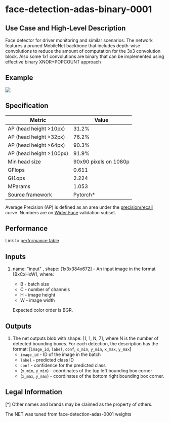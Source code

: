 # face-detection-adas-binary-0001

## Use Case and High-Level Description

Face detector for driver monitoring and similar scenarios. The network features
a pruned MobileNet backbone that includes depth-wise convolutions to reduce the
amount of computation for the 3x3 convolution block. Also some 1x1 convolutions 
are binary that can be implemented using effective binary XNOR+POPCOUNT approach

## Example

![](../../../pruned_mobilenet_reduced_ssd_shared_weights/caffe/desc/face-detection-adas-0001.png)

## Specification

| Metric                          | Value                 |
|---------------------------------|-----------------------|
| AP (head height >10px)          | 31.2%                 |
| AP (head height >32px)          | 76.2%                 |
| AP (head height >64px)          | 90.3%                 |
| AP (head height >100px)         | 91.9%                 |
| Min head size                   | 90x90 pixels on 1080p |
| GFlops                          | 0.611                 |
| GI1ops                          | 2.224                 |
| MParams                         | 1.053                 |
| Source framework                | Pytorch*                |

Average Precision (AP) is defined as an area under the
[precision/recall](https://en.wikipedia.org/wiki/Precision_and_recall)
curve. Numbers are on
[Wider Face](http://mmlab.ie.cuhk.edu.hk/projects/WIDERFace/) validation subset.

## Performance
Link to [performance table](https://software.intel.com/en-us/openvino-toolkit/benchmarks)

## Inputs

1. name: "input" , shape: [1x3x384x672] - An input image in the format [BxCxHxW],
   where:
    - B - batch size
    - C - number of channels
    - H - image height
    - W - image width

   Expected color order is BGR.

## Outputs

1. The net outputs blob with shape: [1, 1, N, 7], where N is the number of detected
   bounding boxes. For each detection, the description has the format:
   [`image_id`, `label`, `conf`, `x_min`, `y_min`, `x_max`, `y_max`]
    - `image_id` - ID of the image in the batch
    - `label` - predicted class ID
    - `conf` - confidence for the predicted class
    - (`x_min`, `y_min`) - coordinates of the top left bounding box corner
    - (`x_max`, `y_max`) - coordinates of the bottom right bounding box corner.

## Legal Information
[*] Other names and brands may be claimed as the property of others.

The NET was tuned from face-detection-adas-0001 weights


